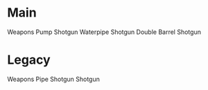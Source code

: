 # Main

Weapons
Pump Shotgun
Waterpipe Shotgun
Double Barrel Shotgun
# Legacy

Weapons
Pipe Shotgun
Shotgun
